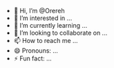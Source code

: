 - 👋 Hi, I’m @Orereh
- 👀 I’m interested in ...
- 🌱 I’m currently learning ...
- 💞️ I’m looking to collaborate on ...
- 📫 How to reach me ...
- 😄 Pronouns: ...
- ⚡ Fun fact: ...

<!---
Orereh/Orereh is a ✨ special ✨ repository because its `README.md` (this file) appears on your GitHub profile.
You can click the Preview link to take a look at your changes.
--->

